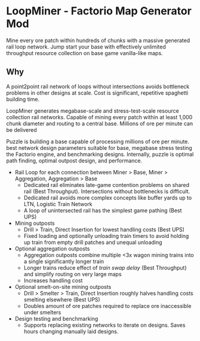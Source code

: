 # LoopMiner - Factorio Map Generator Mod

Mine every ore patch within hundreds of chunks with a massive generated rail loop network.
Jump start your base with effectively unlimited throughput resource collection
on base game vanilla-like maps.

## Why

A point2point rail network of loops without intersections avoids bottleneck problems in other designs at scale.
Cost is significant, repetitive spaghetti building time.

LoopMiner generates megabase-scale and stress-test-scale resource collection rail networks.
Capable of mining every patch within at least 1,000 chunk diameter and routing to a central base.
Millions of ore per minute can be delivered

Puzzle is building a base capable of processing millions of ore per minute.
best network design parameters suitable for base,
megabase stress testing the Factorio engine,
and benchmarking designs.
Internally, puzzle is optimal path finding, optimal outpost design, and performance.

* Rail Loop for each connection between Miner > Base, Miner > Aggregation, Aggregation > Base
    * Dedicated rail eliminates late-game contention problems on shared rail (Best Throughput).
      Intersections without bottlenecks is difficult.
    * Dedicated rail avoids more complex concepts like buffer yards up to LTN, Logistic Train Network
    * A loop of unintersected rail has the simplest game pathing (Best UPS)
* Mining outposts
    * Drill > Train, Direct Insertion for lowest handling costs (Best UPS)
    * Fixed loading and optionally unloading train timers to avoid holding up train from empty drill patches and unequal
      unloading
* Optional aggregation outposts
    * Aggregation outposts combine multiple <3x wagon mining trains into a single significantly longer train
    * Longer trains reduce effect of _train swap delay_ (Best Throughput) and simplify routing on very large maps
    * Increases handling cost
* Optional smelt-on-site mining outposts
    * Drill > Smelter > Train, Direct Insertion roughly halves handling costs smelting elsewhere (Best UPS)
    * Doubles amount of ore patches required to replace ore inaccessible under smelters
* Design testing and benchmarking
    * Supports replacing existing networks to iterate on designs. Saves hours changing manually laid designs. 
